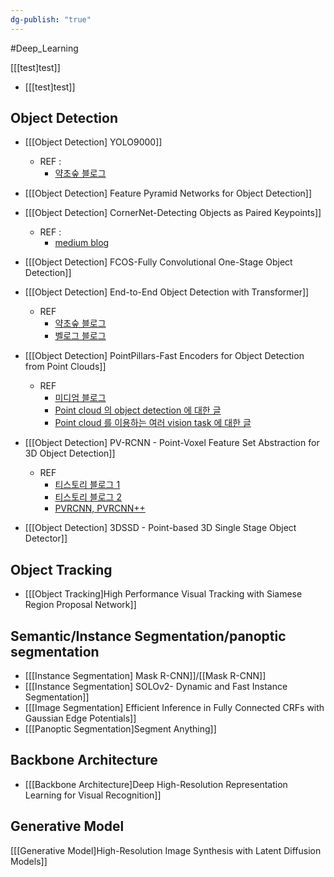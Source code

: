 ```yaml
---
dg-publish: "true"
---
```

#Deep_Learning 

[[[test]test]]
* [[[test]test]]
## Object Detection
* [[[Object Detection] YOLO9000]]
	* REF : 
		* [약초숲 블로그](https://herbwood.tistory.com/17)

* [[[Object Detection] Feature Pyramid Networks for Object Detection]]

* [[[Object Detection] CornerNet-Detecting Objects as Paired Keypoints]]
	* REF : 
		* [medium blog](https://medium.com/@parkie0517/centernet-%EB%85%BC%EB%AC%B8-%EB%A6%AC%EB%B7%B0-center-region-exploration-center-pooling-%EA%B7%B8%EB%A6%AC%EA%B3%A0-cascade-corner-pooling%EC%97%90-%EA%B4%80%ED%95%B4%EC%84%9C-9a1c9672a149)

* [[[Object Detection] FCOS-Fully Convolutional One-Stage Object Detection]]

* [[[Object Detection] End-to-End Object Detection with Transformer]]
	* REF
		* [약초숲 블로그](https://herbwood.tistory.com/26)
		* [벨로그 블로그](https://velog.io/@kbm970709/%EB%85%BC%EB%AC%B8-%EB%A6%AC%EB%B7%B0-End-to-end-object-detection-with-transformers)

* [[[Object Detection] PointPillars-Fast Encoders for Object Detection from Point Clouds]]
	* REF
		* [미디엄 블로그](https://medium.com/@parkie0517/pointpillars-fast-encoders-for-object-detection-from-point-clouds-%EB%85%BC%EB%AC%B8-%EB%A6%AC%EB%B7%B0-def97c06b5e6)
		* [Point cloud 의 object detection 에 대한 글](https://daeun-computer-uneasy.tistory.com/62)
		* [Point cloud 를 이용하는 여러 vision task 에 대한 글](https://blog.testworks.co.kr/3d-ai-data-point-cloud/)

* [[[Object Detection] PV-RCNN - Point-Voxel Feature Set Abstraction for 3D Object Detection]]
	* REF
		* [티스토리 블로그 1](https://donologue.tistory.com/389)
		* [티스토리 블로그 2](https://hblog.tistory.com/7)
		* [PVRCNN, PVRCNN++](https://jaehoon-daddy.tistory.com/57)

* [[[Object Detection] 3DSSD - Point-based 3D Single Stage Object Detector]]

## Object Tracking
* [[[Object Tracking]High Performance Visual Tracking with Siamese Region Proposal Network]]


## Semantic/Instance Segmentation/panoptic segmentation
* [[[Instance Segmentation] Mask R-CNN]]/[[Mask R-CNN]]
* [[[Instance Segmentation] SOLOv2- Dynamic and Fast Instance Segmentation]]
* [[[Image Segmentation] Efficient Inference in Fully Connected CRFs with Gaussian Edge Potentials]]
* [[[Panoptic Segmentation]Segment Anything]]

## Backbone Architecture
* [[[Backbone Architecture]Deep High-Resolution Representation Learning for Visual Recognition]]

## Generative Model
[[[Generative Model]High-Resolution Image Synthesis with Latent Diffusion Models]]

